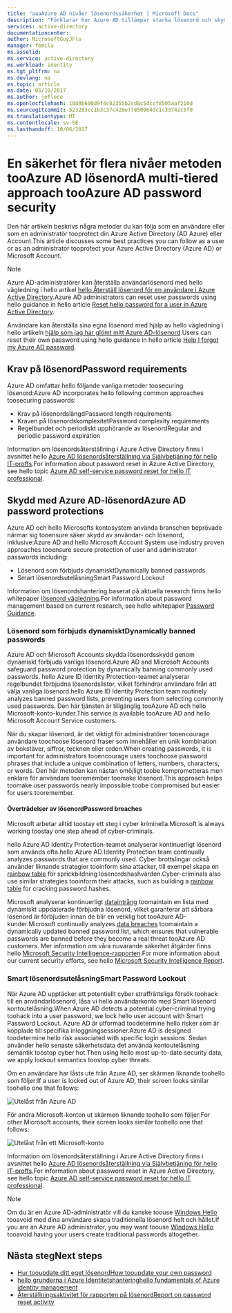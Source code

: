 ```yaml
---
title: "aaaAzure AD nivåer lösenordssäkerhet | Microsoft Docs"
description: "Förklarar hur Azure AD tillämpar starka lösenord och skyddar användarnas lösenord från cyber kriminella"
services: active-directory
documentationcenter: 
author: MicrosoftGuyJFlo
manager: femila
ms.assetid: 
ms.service: active-directory
ms.workload: identity
ms.tgt_pltfrm: na
ms.devlang: na
ms.topic: article
ms.date: 05/10/2017
ms.author: joflore
ms.openlocfilehash: 10d8b600d9f4c02355b2cd8c5dccf8505aaf210d
ms.sourcegitcommit: 523283cc1b3c37c428e77850964dc1c33742c5f0
ms.translationtype: MT
ms.contentlocale: sv-SE
ms.lasthandoff: 10/06/2017
---
```

# <a name="a-multi-tiered-approach-tooazure-ad-password-security"></a><span data-ttu-id="7f0e8-103">En säkerhet för flera nivåer metoden tooAzure AD lösenord</span><span class="sxs-lookup"><span data-stu-id="7f0e8-103">A multi-tiered approach tooAzure AD password security</span></span>

<span data-ttu-id="7f0e8-104">Den här artikeln beskrivs några metoder du kan följa som en användare eller som en administratör tooprotect din Azure Active Directory (AD Azure) eller Account.</span><span class="sxs-lookup"><span data-stu-id="7f0e8-104">This article discusses some best practices you can follow as a user or as an administrator tooprotect your Azure Active Directory (Azure AD) or Microsoft Account.</span></span>

 > [!NOTE]
 > <span data-ttu-id="7f0e8-105">Azure AD-administratörer kan återställa användarlösenord med hello vägledning i hello artikel [hello Återställ lösenord för en användare i Azure Active Directory](active-directory-users-reset-password-azure-portal.md).</span><span class="sxs-lookup"><span data-stu-id="7f0e8-105">Azure AD administrators can reset user passwords using hello guidance in hello article [Reset hello password for a user in Azure Active Directory](active-directory-users-reset-password-azure-portal.md).</span></span>
 >
 > <span data-ttu-id="7f0e8-106">Användare kan återställa sina egna lösenord med hjälp av hello vägledning i hello artikeln [hjälp som jag har glömt mitt Azure AD-lösenord](active-directory-passwords-update-your-own-password.md).</span><span class="sxs-lookup"><span data-stu-id="7f0e8-106">Users can reset their own password using hello guidance in hello article [Help I forgot my Azure AD password](active-directory-passwords-update-your-own-password.md).</span></span>
 >

## <a name="password-requirements"></a><span data-ttu-id="7f0e8-107">Krav på lösenord</span><span class="sxs-lookup"><span data-stu-id="7f0e8-107">Password requirements</span></span>

<span data-ttu-id="7f0e8-108">Azure AD omfattar hello följande vanliga metoder toosecuring lösenord:</span><span class="sxs-lookup"><span data-stu-id="7f0e8-108">Azure AD incorporates hello following common approaches toosecuring passwords:</span></span>

* <span data-ttu-id="7f0e8-109">Krav på lösenordslängd</span><span class="sxs-lookup"><span data-stu-id="7f0e8-109">Password length requirements</span></span>
* <span data-ttu-id="7f0e8-110">Kraven på lösenordskomplexitet</span><span class="sxs-lookup"><span data-stu-id="7f0e8-110">Password complexity requirements</span></span>
* <span data-ttu-id="7f0e8-111">Regelbundet och periodiskt upphörande av lösenord</span><span class="sxs-lookup"><span data-stu-id="7f0e8-111">Regular and periodic password expiration</span></span>

<span data-ttu-id="7f0e8-112">Information om lösenordsåterställning i Azure Active Directory finns i avsnittet hello [Azure AD lösenordsåterställning via Självbetjäning för hello IT-proffs](active-directory-passwords.md).</span><span class="sxs-lookup"><span data-stu-id="7f0e8-112">For information about password reset in Azure Active Directory, see hello topic [Azure AD self-service password reset for hello IT professional](active-directory-passwords.md).</span></span>

## <a name="azure-ad-password-protections"></a><span data-ttu-id="7f0e8-113">Skydd med Azure AD-lösenord</span><span class="sxs-lookup"><span data-stu-id="7f0e8-113">Azure AD password protections</span></span>

<span data-ttu-id="7f0e8-114">Azure AD och hello Microsofts kontosystem använda branschen beprövade närmar sig tooensure säker skydd av användar- och lösenord, inklusive:</span><span class="sxs-lookup"><span data-stu-id="7f0e8-114">Azure AD and hello Microsoft Account System use industry proven approaches tooensure secure protection of user and administrator passwords including:</span></span>

* <span data-ttu-id="7f0e8-115">Lösenord som förbjuds dynamiskt</span><span class="sxs-lookup"><span data-stu-id="7f0e8-115">Dynamically banned passwords</span></span>
* <span data-ttu-id="7f0e8-116">Smart lösenordsutelåsning</span><span class="sxs-lookup"><span data-stu-id="7f0e8-116">Smart Password Lockout</span></span>

<span data-ttu-id="7f0e8-117">Information om lösenordshantering baserat på aktuella research finns hello whitepaper [lösenord vägledning](http://aka.ms/passwordguidance).</span><span class="sxs-lookup"><span data-stu-id="7f0e8-117">For information about password management based on current research, see hello whitepaper [Password Guidance](http://aka.ms/passwordguidance).</span></span>

### <a name="dynamically-banned-passwords"></a><span data-ttu-id="7f0e8-118">Lösenord som förbjuds dynamiskt</span><span class="sxs-lookup"><span data-stu-id="7f0e8-118">Dynamically banned passwords</span></span>

<span data-ttu-id="7f0e8-119">Azure AD och Microsoft Accounts skydda lösenordsskydd genom dynamiskt förbjuda vanliga lösenord.</span><span class="sxs-lookup"><span data-stu-id="7f0e8-119">Azure AD and Microsoft Accounts safeguard password protection by dynamically banning commonly used passwords.</span></span> <span data-ttu-id="7f0e8-120">hello Azure ID Identity Protection-teamet analyserar regelbundet förbjudna lösenordslistor, vilket förhindrar användare från att välja vanliga lösenord.</span><span class="sxs-lookup"><span data-stu-id="7f0e8-120">hello Azure ID Identity Protection team routinely analyzes banned password lists, preventing users from selecting commonly used passwords.</span></span> <span data-ttu-id="7f0e8-121">Den här tjänsten är tillgänglig tooAzure AD och hello Microsoft-konto-kunder.</span><span class="sxs-lookup"><span data-stu-id="7f0e8-121">This service is available tooAzure AD and hello Microsoft Account Service customers.</span></span>

<span data-ttu-id="7f0e8-122">När du skapar lösenord, är det viktigt för administratörer tooencourage användare toochoose lösenord fraser som innehåller en unik kombination av bokstäver, siffror, tecknen eller orden.</span><span class="sxs-lookup"><span data-stu-id="7f0e8-122">When creating passwords, it is important for administrators tooencourage users toochoose password phrases that include a unique combination of letters, numbers, characters, or words.</span></span> <span data-ttu-id="7f0e8-123">Den här metoden kan nästan omöjligt toobe komprometteras men enklare för användare tooremember toomake lösenord.</span><span class="sxs-lookup"><span data-stu-id="7f0e8-123">This approach helps toomake user passwords nearly impossible toobe compromised but easier for users tooremember.</span></span>

#### <a name="password-breaches"></a><span data-ttu-id="7f0e8-124">Överträdelser av lösenord</span><span class="sxs-lookup"><span data-stu-id="7f0e8-124">Password breaches</span></span>

<span data-ttu-id="7f0e8-125">Microsoft arbetar alltid toostay ett steg i cyber kriminella.</span><span class="sxs-lookup"><span data-stu-id="7f0e8-125">Microsoft is always working toostay one step ahead of cyber-criminals.</span></span>

<span data-ttu-id="7f0e8-126">hello Azure AD Identity Protection-teamet analyserar kontinuerligt lösenord som används ofta.</span><span class="sxs-lookup"><span data-stu-id="7f0e8-126">hello Azure AD Identity Protection team continually analyzes passwords that are commonly used.</span></span> <span data-ttu-id="7f0e8-127">Cyber brottslingar också använder liknande strategier tooinform sina attacker, till exempel skapa en [rainbow table](https://en.wikipedia.org/wiki/Rainbow_table) för sprickbildning lösenordshashvärden.</span><span class="sxs-lookup"><span data-stu-id="7f0e8-127">Cyber-criminals also use similar strategies tooinform their attacks, such as building a [rainbow table](https://en.wikipedia.org/wiki/Rainbow_table) for cracking password hashes.</span></span>

<span data-ttu-id="7f0e8-128">Microsoft analyserar kontinuerligt [dataintrång](https://www.privacyrights.org/data-breaches) toomaintain en lista med dynamiskt uppdaterade förbjudna lösenord, vilket garanterar att sårbara lösenord är förbjuden innan de blir en verklig hot tooAzure AD-kunder.</span><span class="sxs-lookup"><span data-stu-id="7f0e8-128">Microsoft continually analyzes [data breaches](https://www.privacyrights.org/data-breaches) toomaintain a dynamically updated banned password list, which ensures that vulnerable passwords are banned before they become a real threat tooAzure AD customers.</span></span> <span data-ttu-id="7f0e8-129">Mer information om våra nuvarande säkerhet åtgärder finns hello [Microsoft Security Intelligence-rapporten](https://www.microsoft.com/security/sir/default.aspx).</span><span class="sxs-lookup"><span data-stu-id="7f0e8-129">For more information about our current security efforts, see hello [Microsoft Security Intelligence Report](https://www.microsoft.com/security/sir/default.aspx).</span></span>

### <a name="smart-password-lockout"></a><span data-ttu-id="7f0e8-130">Smart lösenordsutelåsning</span><span class="sxs-lookup"><span data-stu-id="7f0e8-130">Smart Password Lockout</span></span>

<span data-ttu-id="7f0e8-131">När Azure AD upptäcker ett potentiellt cyber straffrättsliga försök toohack till en användarlösenord, låsa vi hello användarkonto med Smart lösenord kontoutelåsning.</span><span class="sxs-lookup"><span data-stu-id="7f0e8-131">When Azure AD detects a potential cyber-criminal trying toohack into a user password, we lock hello user account with Smart Password Lockout.</span></span> <span data-ttu-id="7f0e8-132">Azure AD är utformad toodetermine hello risker som är kopplade till specifika inloggningsessioner.</span><span class="sxs-lookup"><span data-stu-id="7f0e8-132">Azure AD is designed toodetermine hello risk associated with specific login sessions.</span></span> <span data-ttu-id="7f0e8-133">Sedan använder hello senaste säkerhetsdata det använda kontoutelåsning semantik toostop cyber hot.</span><span class="sxs-lookup"><span data-stu-id="7f0e8-133">Then using hello most up-to-date security data, we apply lockout semantics toostop cyber threats.</span></span>

<span data-ttu-id="7f0e8-134">Om en användare har låsts ute från Azure AD, ser skärmen liknande toohello som följer:</span><span class="sxs-lookup"><span data-stu-id="7f0e8-134">If a user is locked out of Azure AD, their screen looks similar toohello one that follows:</span></span>

  ![Utelåst från Azure AD](./media/active-directory-secure-passwords/locked-out-azuread.png)

<span data-ttu-id="7f0e8-136">För andra Microsoft-konton ut skärmen liknande toohello som följer:</span><span class="sxs-lookup"><span data-stu-id="7f0e8-136">For other Microsoft accounts, their screen looks similar toohello one that follows:</span></span>

  ![Utelåst från ett Microsoft-konto](./media/active-directory-secure-passwords/locked-out-ms-accounts.png)

<span data-ttu-id="7f0e8-138">Information om lösenordsåterställning i Azure Active Directory finns i avsnittet hello [Azure AD lösenordsåterställning via Självbetjäning för hello IT-proffs](active-directory-passwords.md).</span><span class="sxs-lookup"><span data-stu-id="7f0e8-138">For information about password reset in Azure Active Directory, see hello topic [Azure AD self-service password reset for hello IT professional](active-directory-passwords.md).</span></span>

  >[!NOTE]
  ><span data-ttu-id="7f0e8-139">Om du är en Azure AD-administratör vill du kanske toouse [Windows Hello](https://www.microsoft.com/windows/windows-hello) tooavoid med dina användare skapa traditionella lösenord helt och hållet.</span><span class="sxs-lookup"><span data-stu-id="7f0e8-139">If you are an Azure AD administrator, you may want toouse [Windows Hello](https://www.microsoft.com/windows/windows-hello) tooavoid having your users create traditional passwords altogether.</span></span>
  >

## <a name="next-steps"></a><span data-ttu-id="7f0e8-140">Nästa steg</span><span class="sxs-lookup"><span data-stu-id="7f0e8-140">Next steps</span></span>

* [<span data-ttu-id="7f0e8-141">Hur tooupdate ditt eget lösenord</span><span class="sxs-lookup"><span data-stu-id="7f0e8-141">How tooupdate your own password</span></span>](active-directory-passwords-update-your-own-password.md)
* [<span data-ttu-id="7f0e8-142">hello grunderna i Azure Identitetshantering</span><span class="sxs-lookup"><span data-stu-id="7f0e8-142">hello fundamentals of Azure identity management</span></span>](fundamentals-identity.md)
* [<span data-ttu-id="7f0e8-143">Återställningsaktivitet för rapporten på lösenord</span><span class="sxs-lookup"><span data-stu-id="7f0e8-143">Report on password reset activity</span></span>](active-directory-passwords-reporting.md)


